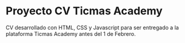 # Proyecto CV Ticmas Academy
CV desarrollado con HTML, CSS y Javascript para ser entregado a la plataforma Ticmas Academy antes del 1 de Febrero.


